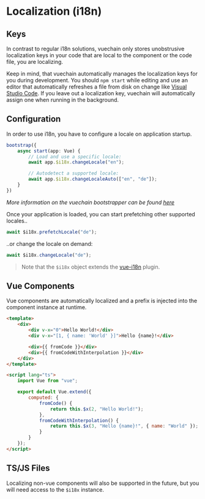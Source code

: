 # Localization (i18n)

## Keys
In contrast to regular i18n solutions, vuechain only stores unobstrusive localization keys in your code that are local to the component or the code file, you are localizing.

Keep in mind, that vuechain automatically manages the localization keys for you during development. You should `npm start` while editing and use an editor that automatically refreshes a file from disk on change like [Visual Studio Code](https://code.visualstudio.com/). If you leave out a localization key, vuechain will automatically assign one when running in the background.

## Configuration
In order to use i18n, you have to configure a locale on application startup.
```ts
bootstrap({
	async start(app: Vue) {
		// Load and use a specific locale:
		await app.$i18x.changeLocale("en");

		// Autodetect a supported locale:
		await app.$i18x.changeLocaleAuto(["en", "de"]);
	}
})
```
*More information on the vuechain bootstrapper can be found [here](./bootstrapper.md)*

Once your application is loaded, you can start prefetching other supported locales..
```ts
await $i18x.prefetchLocale("de");
```
..or change the locale on demand:
```ts
await $i18x.changeLocale("de");
```

> Note that the `$i18x` object extends the [vue-i18n](https://kazupon.github.io/vue-i18n/) plugin.



## Vue Components
Vue components are automatically localized and a prefix is injected into the component instance at runtime.
```html
<template>
	<div>
		<div v-x="0">Hello World!</div>
		<div v-x="[1, { name: 'World' }]">Hello {name}!</div>

		<div>{{ fromCode }}</div>
		<div>{{ fromCodeWithInterpolation }}</div>
	</div>
</template>

<script lang="ts">
	import Vue from "vue";

	export default Vue.extend({
		computed: {
			fromCode() {
				return this.$x(2, "Hello World!");
			},
			fromCodeWithInterpolation() {
				return this.$x(3, "Hello {name}!", { name: "World" });
			}
		}
	});
</script>
```

## TS/JS Files
Localizing non-vue components will also be supported in the future, but you will need access to the `$i18x` instance.
